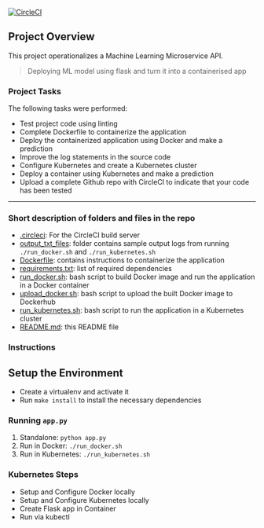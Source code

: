 [![CircleCI](https://dl.circleci.com/status-badge/img/gh/Babawale/Project_4_Operationalize_ML_API/tree/master.svg?style=svg)](https://dl.circleci.com/status-badge/redirect/gh/Babawale/Project_4_Operationalize_ML_API/tree/master)

## Project Overview

This project operationalizes a Machine Learning Microservice API.

> Deploying ML model using flask and turn it into a containerised app

### Project Tasks

The following tasks were performed:
* Test project code using linting
* Complete Dockerfile to containerize the application
* Deploy the containerized application using Docker and make a prediction
* Improve the log statements in the source code
* Configure Kubernetes and create a Kubernetes cluster
* Deploy a container using Kubernetes and make a prediction
* Upload a complete Github repo with CircleCI to indicate that your code has been tested


---
### Short description of folders and files in the repo

* [.circleci](/uda-project-4/.circleci): For the CircleCI build server
* [output_txt_files](/uda-project-4/output_txt_files): folder contains sample output logs from running `./run_docker.sh` and `./run_kubernetes.sh`
* [Dockerfile](/uda-project-4/app.py): contains instructions to containerize the application
* [requirements.txt](/uda-project-4/requirements.txt): list of required dependencies
* [run_docker.sh](/uda-project-4/run_docker.sh): bash script to build Docker image and run the application in a Docker container
* [upload_docker.sh](/uda-project-4/upload_docker.sh): bash script to upload the built Docker image to Dockerhub
* [run_kubernetes.sh](/uda-project-4/run_kubernetes.sh): bash script to run the application in a Kubernetes cluster
* [README.md](/uda-project-4/README.md): this README file

### Instructions
## Setup the Environment

* Create a virtualenv and activate it
* Run `make install` to install the necessary dependencies

### Running `app.py`

1. Standalone:  `python app.py`
2. Run in Docker:  `./run_docker.sh`
3. Run in Kubernetes:  `./run_kubernetes.sh`

### Kubernetes Steps

* Setup and Configure Docker locally
* Setup and Configure Kubernetes locally
* Create Flask app in Container
* Run via kubectl
